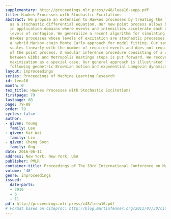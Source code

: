 ```yaml
---
supplementary: http://proceedings.mlr.press/v48/leea16-supp.pdf
title: Hawkes Processes with Stochastic Excitations
abstract: We propose an extension to Hawkes processes by treating the levels of self-excitation
  as a stochastic differential equation. Our new point process allows better approximation
  in application domains where events and intensities accelerate each other with correlated
  levels of contagion. We generalize a recent algorithm for simulating draws from
  Hawkes processes whose levels of excitation are stochastic processes, and propose
  a hybrid Markov chain Monte Carlo approach for model fitting. Our sampling procedure
  scales linearly with the number of required events and does not require stationarity
  of the point process. A modular inference procedure consisting of a combination
  between Gibbs and Metropolis Hastings steps is put forward. We recover expectation
  maximization as a special case. Our general approach is illustrated for contagion
  following geometric Brownian motion and exponential Langevin dynamics.
layout: inproceedings
series: Proceedings of Machine Learning Research
id: leea16
month: 0
tex_title: Hawkes Processes with Stochastic Excitations
firstpage: 79
lastpage: 88
page: 79-88
order: 79
cycles: false
author:
- given: Young
  family: Lee
- given: Kar Wai
  family: Lim
- given: Cheng Soon
  family: Ong
date: 2016-06-11
address: New York, New York, USA
publisher: PMLR
container-title: Proceedings of The 33rd International Conference on Machine Learning
volume: '48'
genre: inproceedings
issued:
  date-parts:
  - 2016
  - 6
  - 11
pdf: http://proceedings.mlr.press/v48/leea16.pdf
# Format based on citeproc: http://blog.martinfenner.org/2013/07/30/citeproc-yaml-for-bibliographies/
---
```

